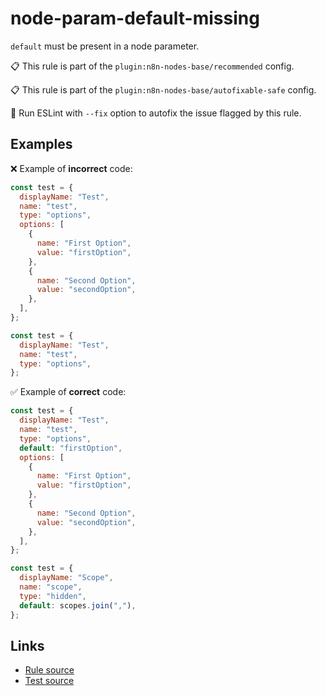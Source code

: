 [//]: # "File generated from a template. Do not edit this file directly."

# node-param-default-missing

`default` must be present in a node parameter.

📋 This rule is part of the `plugin:n8n-nodes-base/recommended` config.

📋 This rule is part of the `plugin:n8n-nodes-base/autofixable-safe` config.

🔧 Run ESLint with `--fix` option to autofix the issue flagged by this rule.

## Examples

❌ Example of **incorrect** code:

```js
const test = {
  displayName: "Test",
  name: "test",
  type: "options",
  options: [
    {
      name: "First Option",
      value: "firstOption",
    },
    {
      name: "Second Option",
      value: "secondOption",
    },
  ],
};

const test = {
  displayName: "Test",
  name: "test",
  type: "options",
};
```

✅ Example of **correct** code:

```js
const test = {
  displayName: "Test",
  name: "test",
  type: "options",
  default: "firstOption",
  options: [
    {
      name: "First Option",
      value: "firstOption",
    },
    {
      name: "Second Option",
      value: "secondOption",
    },
  ],
};

const test = {
  displayName: "Scope",
  name: "scope",
  type: "hidden",
  default: scopes.join(","),
};
```

## Links

- [Rule source](../../lib/rules/node-param-default-missing.ts)
- [Test source](../../tests/node-param-default-missing.test.ts)
